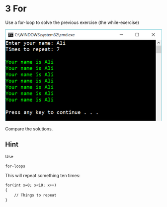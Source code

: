 ﻿# 3 For

Use a for-loop to solve the previous exercise (the while-exercise)

![](picture.png)

Compare the solutions. 
   

## Hint

Use

    for-loops

This will repeat something ten times:

    for(int x=0; x<10; x++) 
    {
        // Things to repeat
    }